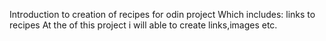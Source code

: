 Introduction to creation of recipes for odin project
Which includes: links to recipes
At the of this project i will able to create links,images etc.